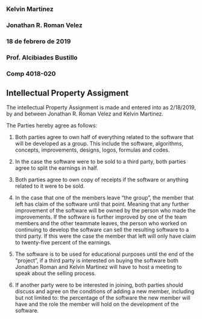 ### Kelvin Martinez
### Jonathan R. Roman Velez
### 18 de febrero de 2019 
### Prof. Alcibiades Bustillo
### Comp 4018-020

## Intellectual Property Assigment

The intellectual Property Assignment is made and entered into as 2/18/2019, by and between Jonathan R. Roman Velez and Kelvin Martinez.

The Parties hereby agree as follows:

1.	Both parties agree to own half of everything related to the software that will be developed as a group. This include the software, algorithms, concepts, improvements, designs, logos, formulas and codes. 

2.	In the case the software were to be sold to a third party, both parties agree to split the earnings in half. 

3.	Both parties agree to own copy of receipts if the software or anything related to it were to be sold. 
 
4.	In the case that one of the members leave “the group”, the member that left has claim of the software until that point.  Meaning that any further improvement of the software will be owned by the person who made the improvements. If the software is further improved by one of the team members and the other teammate leaves, the person who worked on continuing to develop the software can sell the resulting software to a third party. If this were the case the member that left will only have claim to twenty-five percent of the earnings.

5.	The software is to be used for educational purposes until the end of the “project”, if a third party is interested on buying the software both Jonathan Roman and Kelvin Martinez will have to host a meeting to speak about the selling process. 

6.	If another party were to be interested in joining, both parties should discuss and agree on the conditions of adding a new member, including but not limited to: the percentage of the software the new member will have and the role the member will hold on the development of the software. 
